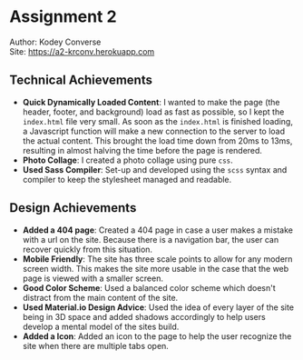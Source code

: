 Assignment 2
===

Author: Kodey Converse  
Site: https://a2-krconv.herokuapp.com

## Technical Achievements
 - **Quick Dynamically Loaded Content**: I wanted to make the page (the header, footer, and background) load as fast as possible, so I kept the `index.html` file very small. As soon as the `index.html` is finished loading, a Javascript function will make a new connection to the server to load the actual content. This brought the load time down from 20ms to 13ms, resulting in almost halving the time before the page is rendered.
 - **Photo Collage**: I created a photo collage using pure `css`.
 - **Used Sass Compiler**: Set-up and developed using the `scss` syntax and compiler to keep the stylesheet managed and readable.

## Design Achievements
 - **Added a 404 page**: Created a 404 page in case a user makes a mistake with a url on the site. Because there is a navigation bar, the user can recover quickly from this situation.
 - **Mobile Friendly**: The site has three scale points to allow for any modern screen width. This makes the site more usable in the case that the web page is viewed with a smaller screen.
 - **Good Color Scheme**: Used a balanced color scheme which doesn't distract from the main content of the site.
 - **Used Material.io Design Advice**: Used the idea of every layer of the site being in 3D space and added shadows accordingly to help users develop a mental model of the sites build.
 - **Added a Icon**: Added an icon to the page to help the user recognize the site when there are multiple tabs open.


